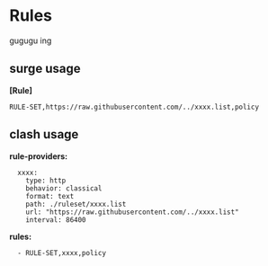 # Rules

gugugu ing

## surge usage

**[Rule]**

```
RULE-SET,https://raw.githubusercontent.com/../xxxx.list,policy
```

## clash usage

**rule-providers:**

```
  xxxx:
    type: http
    behavior: classical
    format: text
    path: ./ruleset/xxxx.list 
    url: "https://raw.githubusercontent.com/../xxxx.list"
    interval: 86400
```

**rules:**

```
  - RULE-SET,xxxx,policy
```
